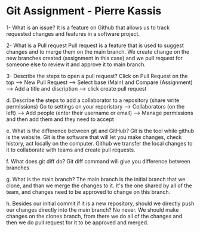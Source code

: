 # Git Assignment - Pierre Kassis
1- What is an issue?
It is a feature on Github that allows us to track requested changes and features in a software project. 

2- What is a Pull request
Pull request is a feature that is used to suggest changes and to merge them on the main branch. We create change on the new branches created (assignment in this case) and we pull request for someone else to review it and approve it to main branch.

3- Describe the steps to open a pull request?
Click on Pull Request on the top --> New Pull Request --> Select base (Main) and Compare (Assignment) --> Add a title and discription --> click create pull request

d. Describe the steps to add a collaborator to a repository (share write permissions)
Go to settings on your reporistory --> Collaborators (on the left) --> Add people (enter their username or email) --> Manage permissions and then add them and they need to accept


e. What is the difference between git and GitHub?
Git is the tool while github is the website. Git is the software that will let you make changes, check history, act locally on the computer. Github we transfer the local changes to it to collaborate with teams and create pull requests.

f. What does git diff do?
Git diff command will give you difference between branches

g. What is the main branch?
The main branch is the initial branch that we clone, and than we merge the changes to it. It's the one shared by all of the team, and changes need to be approved to change on this branch. 

h. Besides our initial commit if it is a new repository, should we directly push our changes directly into the main branch?
No never. We should make changes on the clones branch, from there we do all of the changes and then we do pull request for it to be approved and merged.
